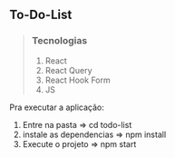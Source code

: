 ## To-Do-List
<blockquote>
  <h3>Tecnologias</h3>
  <ol>
    <li>React</li>
    <li>React Query</li>
    <li>React Hook Form</li>
    <li>JS</li>
  </ol>
</blockquote>

<p>
Pra executar a aplicação:<br/>
  <ol>
    <li>Entre na pasta => cd todo-list</li>
    <li>instale as dependencias => npm install</li>
    <li>Execute o projeto => npm start</li>
    <ol/>
</p>
